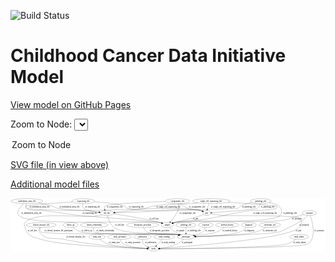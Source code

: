 <link rel='stylesheet' href="assets/style.css">
<link rel='stylesheet' href="https://unpkg.com/leaflet@1.5.1/dist/leaflet.css" integrity="sha512-xwE/Az9zrjBIphAcBb3F6JVqxf46+CDLwfLMHloNu6KEQCAWi6HcDUbeOfBIptF7tcCzusKFjFw2yuvEpDL9wQ==" crossorigin="">
<script type="text/javascript" src="https://code.jquery.com/jquery-3.2.1.min.js"></script>
<script type="text/javascript"  src="https://unpkg.com/leaflet@1.5.1/dist/leaflet.js"></script>
<script type="text/javascript" src="assets/actions.js"></script>

![Build Status](https://github.com/CBIIT/ccdi-model/actions/workflows/model-test-and-deploy.yml/badge.svg)

# Childhood Cancer Data Initiative Model

[View model on GitHub Pages](https://cbiit.github.io/ccdi-model/)



Zoom to Node: <select id="node_select">
  <option value="">Zoom to Node</option>
</select>
<div id="model"></div>

<p>
<a href="./model-desc/ccdi-model.svg">SVG file (in view above)</a>
<p>
<a href="./model-desc">Additional model files</a>
<div id='graph' style='display:off;'>
<svg width="2298pt" height="392pt"
 viewBox="0.00 0.00 2297.69 392.00" xmlns="http://www.w3.org/2000/svg" xmlns:xlink="http://www.w3.org/1999/xlink">
<g id="graph0" class="graph" transform="scale(1 1) rotate(0) translate(4 388)">
<title>Perl</title>
<polygon fill="#ffffff" stroke="transparent" points="-4,4 -4,-388 2293.6897,-388 2293.6897,4 -4,4"/>
<!-- clinical_measure_file -->
<g id="node1" class="node">
<title>clinical_measure_file</title>
<ellipse fill="none" stroke="#000000" cx="219.6897" cy="-192" rx="108.5808" ry="18"/>
<text text-anchor="middle" x="219.6897" y="-188.3" font-family="Times,serif" font-size="14.00" fill="#000000">clinical_measure_file</text>
</g>
<!-- participant -->
<g id="node4" class="node">
<title>participant</title>
<ellipse fill="none" stroke="#000000" cx="1275.6897" cy="-105" rx="62.2891" ry="18"/>
<text text-anchor="middle" x="1275.6897" y="-101.3" font-family="Times,serif" font-size="14.00" fill="#000000">participant</text>
</g>
<!-- clinical_measure_file&#45;&gt;participant -->
<g id="edge3" class="edge">
<title>clinical_measure_file&#45;&gt;participant</title>
<path fill="none" stroke="#000000" d="M212.4864,-173.5748C209.5409,-162.652 208.487,-149.3537 216.6897,-141 235.9019,-121.4343 1176.5056,-126.5984 1203.6897,-123 1209.4996,-122.2309 1215.5178,-121.1669 1221.4869,-119.9371"/>
<polygon fill="#000000" stroke="#000000" points="1222.4337,-123.3123 1231.4408,-117.7335 1220.9207,-116.4778 1222.4337,-123.3123"/>
<text text-anchor="middle" x="346.1897" y="-144.8" font-family="Times,serif" font-size="14.00" fill="#000000">of_clinical_measure_file_participant</text>
</g>
<!-- study -->
<g id="node19" class="node">
<title>study</title>
<ellipse fill="none" stroke="#000000" cx="1038.6897" cy="-18" rx="36.2938" ry="18"/>
<text text-anchor="middle" x="1038.6897" y="-14.3" font-family="Times,serif" font-size="14.00" fill="#000000">study</text>
</g>
<!-- clinical_measure_file&#45;&gt;study -->
<g id="edge30" class="edge">
<title>clinical_measure_file&#45;&gt;study</title>
<path fill="none" stroke="#000000" d="M208.1943,-174.0275C203.0695,-163.538 199.6064,-150.5355 206.6897,-141 256.2415,-74.2939 304.3149,-103.8291 385.6897,-87 609.871,-40.637 884.1515,-24.5533 991.989,-19.7735"/>
<polygon fill="#000000" stroke="#000000" points="992.3604,-23.2608 1002.2002,-19.3329 992.0586,-16.2673 992.3604,-23.2608"/>
<text text-anchor="middle" x="471.6897" y="-101.3" font-family="Times,serif" font-size="14.00" fill="#000000">of_clinical_measure_file</text>
</g>
<!-- medical_history -->
<g id="node2" class="node">
<title>medical_history</title>
<ellipse fill="none" stroke="#000000" cx="1576.6897" cy="-192" rx="85.2851" ry="18"/>
<text text-anchor="middle" x="1576.6897" y="-188.3" font-family="Times,serif" font-size="14.00" fill="#000000">medical_history</text>
</g>
<!-- medical_history&#45;&gt;participant -->
<g id="edge31" class="edge">
<title>medical_history&#45;&gt;participant</title>
<path fill="none" stroke="#000000" d="M1555.5086,-174.3633C1540.7663,-163.0325 1520.1529,-148.9882 1499.6897,-141 1472.0134,-130.196 1399.1673,-119.6238 1343.9995,-112.7621"/>
<polygon fill="#000000" stroke="#000000" points="1344.271,-109.2692 1333.9191,-111.5248 1343.4182,-116.2171 1344.271,-109.2692"/>
<text text-anchor="middle" x="1596.6897" y="-144.8" font-family="Times,serif" font-size="14.00" fill="#000000">of_medical_history</text>
</g>
<!-- diagnosis -->
<g id="node3" class="node">
<title>diagnosis</title>
<ellipse fill="none" stroke="#000000" cx="1734.6897" cy="-192" rx="54.6905" ry="18"/>
<text text-anchor="middle" x="1734.6897" y="-188.3" font-family="Times,serif" font-size="14.00" fill="#000000">diagnosis</text>
</g>
<!-- diagnosis&#45;&gt;participant -->
<g id="edge37" class="edge">
<title>diagnosis&#45;&gt;participant</title>
<path fill="none" stroke="#000000" d="M1717.9382,-174.6448C1705.5267,-162.9754 1687.5567,-148.4182 1668.6897,-141 1612.1097,-118.7535 1445.1081,-110.0504 1347.9736,-106.8043"/>
<polygon fill="#000000" stroke="#000000" points="1348.0393,-103.3047 1337.9315,-106.4798 1347.8132,-110.301 1348.0393,-103.3047"/>
<text text-anchor="middle" x="1738.1897" y="-144.8" font-family="Times,serif" font-size="14.00" fill="#000000">of_diagnosis</text>
</g>
<!-- participant&#45;&gt;study -->
<g id="edge1" class="edge">
<title>participant&#45;&gt;study</title>
<path fill="none" stroke="#000000" d="M1258.4803,-87.5479C1246.3987,-76.2973 1229.3084,-62.273 1211.6897,-54 1171.3773,-35.071 1121.1535,-26.0337 1085.2224,-21.7564"/>
<polygon fill="#000000" stroke="#000000" points="1085.3481,-18.249 1075.0229,-20.624 1084.5756,-25.2062 1085.3481,-18.249"/>
<text text-anchor="middle" x="1284.1897" y="-57.8" font-family="Times,serif" font-size="14.00" fill="#000000">of_participant</text>
</g>
<!-- study_arm -->
<g id="node5" class="node">
<title>study_arm</title>
<ellipse fill="none" stroke="#000000" cx="626.6897" cy="-105" rx="59.5901" ry="18"/>
<text text-anchor="middle" x="626.6897" y="-101.3" font-family="Times,serif" font-size="14.00" fill="#000000">study_arm</text>
</g>
<!-- study_arm&#45;&gt;study -->
<g id="edge21" class="edge">
<title>study_arm&#45;&gt;study</title>
<path fill="none" stroke="#000000" d="M646.7635,-88.0191C661.7271,-76.3687 683.2073,-61.6771 704.6897,-54 756.4618,-35.4984 913.1326,-24.7227 992.1133,-20.328"/>
<polygon fill="#000000" stroke="#000000" points="992.4706,-23.8138 1002.2652,-19.7746 992.0894,-16.8242 992.4706,-23.8138"/>
<text text-anchor="middle" x="753.1897" y="-57.8" font-family="Times,serif" font-size="14.00" fill="#000000">of_study_arm</text>
</g>
<!-- sample -->
<g id="node6" class="node">
<title>sample</title>
<ellipse fill="none" stroke="#000000" cx="1139.6897" cy="-192" rx="44.393" ry="18"/>
<text text-anchor="middle" x="1139.6897" y="-188.3" font-family="Times,serif" font-size="14.00" fill="#000000">sample</text>
</g>
<!-- sample&#45;&gt;participant -->
<g id="edge25" class="edge">
<title>sample&#45;&gt;participant</title>
<path fill="none" stroke="#000000" d="M1156.4923,-175.2526C1167.7829,-164.5804 1183.3515,-150.9414 1198.6897,-141 1208.3633,-134.7302 1219.3029,-128.9347 1229.8352,-123.9078"/>
<polygon fill="#000000" stroke="#000000" points="1231.3365,-127.0697 1238.9439,-119.6956 1228.3983,-120.7162 1231.3365,-127.0697"/>
<text text-anchor="middle" x="1235.1897" y="-144.8" font-family="Times,serif" font-size="14.00" fill="#000000">of_sample</text>
</g>
<!-- methylation_array_file -->
<g id="node7" class="node">
<title>methylation_array_file</title>
<ellipse fill="none" stroke="#000000" cx="115.6897" cy="-366" rx="115.8798" ry="18"/>
<text text-anchor="middle" x="115.6897" y="-362.3" font-family="Times,serif" font-size="14.00" fill="#000000">methylation_array_file</text>
</g>
<!-- methylation_array_file&#45;&gt;sample -->
<g id="edge9" class="edge">
<title>methylation_array_file&#45;&gt;sample</title>
<path fill="none" stroke="#000000" d="M93.5202,-348.2752C68.0719,-325.8747 32.8527,-287.0985 57.6897,-261 136.606,-178.0756 974.243,-231.4464 1086.6897,-210 1090.3409,-209.3036 1094.0842,-208.4135 1097.8106,-207.4031"/>
<polygon fill="#000000" stroke="#000000" points="1098.9761,-210.708 1107.5601,-204.4979 1096.977,-203.9995 1098.9761,-210.708"/>
<text text-anchor="middle" x="149.1897" y="-275.3" font-family="Times,serif" font-size="14.00" fill="#000000">of_methylation_array_file</text>
</g>
<!-- pdx -->
<g id="node18" class="node">
<title>pdx</title>
<ellipse fill="none" stroke="#000000" cx="1426.6897" cy="-279" rx="27.8951" ry="18"/>
<text text-anchor="middle" x="1426.6897" y="-275.3" font-family="Times,serif" font-size="14.00" fill="#000000">pdx</text>
</g>
<!-- methylation_array_file&#45;&gt;pdx -->
<g id="edge8" class="edge">
<title>methylation_array_file&#45;&gt;pdx</title>
<path fill="none" stroke="#000000" d="M198.9951,-353.3718C230.848,-347.5906 267.2901,-339.8098 299.6897,-330 316.2793,-324.9771 318.7228,-318.545 335.6897,-315 563.907,-267.3169 1156.7162,-345.8351 1384.6897,-297 1388.1295,-296.2631 1391.6378,-295.2415 1395.0877,-294.0558"/>
<polygon fill="#000000" stroke="#000000" points="1396.4961,-297.2636 1404.5502,-290.3802 1393.9614,-290.7386 1396.4961,-297.2636"/>
<text text-anchor="middle" x="427.1897" y="-318.8" font-family="Times,serif" font-size="14.00" fill="#000000">of_methylation_array_file</text>
</g>
<!-- cell_line -->
<g id="node23" class="node">
<title>cell_line</title>
<ellipse fill="none" stroke="#000000" cx="698.6897" cy="-279" rx="49.2915" ry="18"/>
<text text-anchor="middle" x="698.6897" y="-275.3" font-family="Times,serif" font-size="14.00" fill="#000000">cell_line</text>
</g>
<!-- methylation_array_file&#45;&gt;cell_line -->
<g id="edge7" class="edge">
<title>methylation_array_file&#45;&gt;cell_line</title>
<path fill="none" stroke="#000000" d="M110.4175,-347.5813C108.5115,-336.661 108.5221,-323.363 116.6897,-315 132.8526,-298.4505 509.6231,-298.7478 532.6897,-297 569.0751,-294.243 609.8134,-289.8453 641.8267,-286.087"/>
<polygon fill="#000000" stroke="#000000" points="642.3796,-289.546 651.8975,-284.8921 641.5548,-282.5948 642.3796,-289.546"/>
<text text-anchor="middle" x="208.1897" y="-318.8" font-family="Times,serif" font-size="14.00" fill="#000000">of_methylation_array_file</text>
</g>
<!-- molecular_test -->
<g id="node8" class="node">
<title>molecular_test</title>
<ellipse fill="none" stroke="#000000" cx="1887.6897" cy="-192" rx="79.8859" ry="18"/>
<text text-anchor="middle" x="1887.6897" y="-188.3" font-family="Times,serif" font-size="14.00" fill="#000000">molecular_test</text>
</g>
<!-- molecular_test&#45;&gt;participant -->
<g id="edge32" class="edge">
<title>molecular_test&#45;&gt;participant</title>
<path fill="none" stroke="#000000" d="M1861.0214,-174.8272C1841.3186,-163.084 1813.3911,-148.3601 1786.6897,-141 1706.2961,-118.8398 1469.4663,-109.8278 1348.5389,-106.5924"/>
<polygon fill="#000000" stroke="#000000" points="1348.3555,-103.0865 1338.2675,-106.3241 1348.1726,-110.0841 1348.3555,-103.0865"/>
<text text-anchor="middle" x="1887.6897" y="-144.8" font-family="Times,serif" font-size="14.00" fill="#000000">of_molecular_test</text>
</g>
<!-- sequencing_file -->
<g id="node9" class="node">
<title>sequencing_file</title>
<ellipse fill="none" stroke="#000000" cx="527.6897" cy="-366" rx="83.3857" ry="18"/>
<text text-anchor="middle" x="527.6897" y="-362.3" font-family="Times,serif" font-size="14.00" fill="#000000">sequencing_file</text>
</g>
<!-- sequencing_file&#45;&gt;sample -->
<g id="edge36" class="edge">
<title>sequencing_file&#45;&gt;sample</title>
<path fill="none" stroke="#000000" d="M448.3612,-360.5678C327.9729,-352.1363 112.4029,-336.2226 106.6897,-330 102.181,-325.0892 102.2911,-320.0096 106.6897,-315 127.0949,-291.7605 214.0359,-301.0971 244.6897,-297 361.6287,-281.3703 390.4494,-274.1797 507.6897,-261 571.8679,-253.7853 1023.4944,-223.313 1086.6897,-210 1090.2764,-209.2444 1093.9566,-208.3207 1097.6251,-207.2949"/>
<polygon fill="#000000" stroke="#000000" points="1098.6786,-210.6329 1107.2359,-204.3861 1096.6507,-203.9331 1098.6786,-210.6329"/>
<text text-anchor="middle" x="574.1897" y="-275.3" font-family="Times,serif" font-size="14.00" fill="#000000">of_sequencing_file</text>
</g>
<!-- sequencing_file&#45;&gt;pdx -->
<g id="edge35" class="edge">
<title>sequencing_file&#45;&gt;pdx</title>
<path fill="none" stroke="#000000" d="M608.0307,-361.2792C683.1133,-355.9837 789.24,-345.9787 827.6897,-330 837.6248,-325.8712 836.5864,-318.698 846.6897,-315 959.0242,-273.8843 1267.9288,-323.0081 1384.6897,-297 1388.1234,-296.2352 1391.6277,-295.1952 1395.0752,-293.9984"/>
<polygon fill="#000000" stroke="#000000" points="1396.4903,-297.2033 1404.5345,-290.3084 1393.9463,-290.682 1396.4903,-297.2033"/>
<text text-anchor="middle" x="913.1897" y="-318.8" font-family="Times,serif" font-size="14.00" fill="#000000">of_sequencing_file</text>
</g>
<!-- sequencing_file&#45;&gt;cell_line -->
<g id="edge34" class="edge">
<title>sequencing_file&#45;&gt;cell_line</title>
<path fill="none" stroke="#000000" d="M522.8467,-347.5458C521.2106,-336.8857 521.3539,-323.8728 528.6897,-315 542.7935,-297.9414 596.5818,-288.6107 639.9273,-283.7534"/>
<polygon fill="#000000" stroke="#000000" points="640.5509,-287.207 650.1251,-282.6698 639.8112,-280.2462 640.5509,-287.207"/>
<text text-anchor="middle" x="595.1897" y="-318.8" font-family="Times,serif" font-size="14.00" fill="#000000">of_sequencing_file</text>
</g>
<!-- study_personnel -->
<g id="node10" class="node">
<title>study_personnel</title>
<ellipse fill="none" stroke="#000000" cx="791.6897" cy="-105" rx="87.1846" ry="18"/>
<text text-anchor="middle" x="791.6897" y="-101.3" font-family="Times,serif" font-size="14.00" fill="#000000">study_personnel</text>
</g>
<!-- study_personnel&#45;&gt;study -->
<g id="edge29" class="edge">
<title>study_personnel&#45;&gt;study</title>
<path fill="none" stroke="#000000" d="M796.7221,-86.879C800.7983,-75.643 807.7061,-61.8919 818.6897,-54 845.7635,-34.547 936.0303,-24.9727 992.1766,-20.7909"/>
<polygon fill="#000000" stroke="#000000" points="992.5153,-24.2757 1002.2403,-20.0717 992.0162,-17.2935 992.5153,-24.2757"/>
<text text-anchor="middle" x="888.1897" y="-57.8" font-family="Times,serif" font-size="14.00" fill="#000000">of_study_personnel</text>
</g>
<!-- publication -->
<g id="node11" class="node">
<title>publication</title>
<ellipse fill="none" stroke="#000000" cx="959.6897" cy="-105" rx="63.0888" ry="18"/>
<text text-anchor="middle" x="959.6897" y="-101.3" font-family="Times,serif" font-size="14.00" fill="#000000">publication</text>
</g>
<!-- publication&#45;&gt;study -->
<g id="edge33" class="edge">
<title>publication&#45;&gt;study</title>
<path fill="none" stroke="#000000" d="M958.6173,-86.9467C958.8831,-76.4286 960.839,-63.4243 967.6897,-54 975.054,-43.8691 986.102,-36.3995 997.3027,-30.9765"/>
<polygon fill="#000000" stroke="#000000" points="998.904,-34.0965 1006.6696,-26.8891 996.1044,-27.6807 998.904,-34.0965"/>
<text text-anchor="middle" x="1018.6897" y="-57.8" font-family="Times,serif" font-size="14.00" fill="#000000">of_publication</text>
</g>
<!-- single_cell_sequencing_file -->
<g id="node12" class="node">
<title>single_cell_sequencing_file</title>
<ellipse fill="none" stroke="#000000" cx="1459.6897" cy="-366" rx="137.5759" ry="18"/>
<text text-anchor="middle" x="1459.6897" y="-362.3" font-family="Times,serif" font-size="14.00" fill="#000000">single_cell_sequencing_file</text>
</g>
<!-- single_cell_sequencing_file&#45;&gt;sample -->
<g id="edge17" class="edge">
<title>single_cell_sequencing_file&#45;&gt;sample</title>
<path fill="none" stroke="#000000" d="M1582.4036,-357.7654C1723.0265,-348.184 1934.6699,-333.2558 1937.6897,-330 1942.2233,-325.1121 1942.1796,-319.9281 1937.6897,-315 1923.1847,-299.0793 1766.0205,-299.9773 1744.6897,-297 1579.0163,-273.8756 1540.2915,-251.6317 1374.6897,-228 1294.6592,-216.5795 1272.7476,-226.8866 1193.6897,-210 1189.8845,-209.1872 1185.9723,-208.1986 1182.0761,-207.1075"/>
<polygon fill="#000000" stroke="#000000" points="1183.0785,-203.7542 1172.4942,-204.226 1181.0626,-210.4576 1183.0785,-203.7542"/>
<text text-anchor="middle" x="1853.1897" y="-275.3" font-family="Times,serif" font-size="14.00" fill="#000000">of_single_cell_sequencing_file</text>
</g>
<!-- single_cell_sequencing_file&#45;&gt;pdx -->
<g id="edge16" class="edge">
<title>single_cell_sequencing_file&#45;&gt;pdx</title>
<path fill="none" stroke="#000000" d="M1447.0234,-347.9406C1443.5838,-342.3873 1440.1379,-336.1207 1437.6897,-330 1434.8221,-322.8305 1432.6445,-314.7804 1431.0154,-307.2312"/>
<polygon fill="#000000" stroke="#000000" points="1434.4459,-306.5363 1429.1205,-297.3772 1427.5719,-307.8582 1434.4459,-306.5363"/>
<text text-anchor="middle" x="1546.1897" y="-318.8" font-family="Times,serif" font-size="14.00" fill="#000000">of_single_cell_sequencing_file</text>
</g>
<!-- single_cell_sequencing_file&#45;&gt;cell_line -->
<g id="edge15" class="edge">
<title>single_cell_sequencing_file&#45;&gt;cell_line</title>
<path fill="none" stroke="#000000" d="M1362.392,-353.2169C1346.1462,-351.3087 1329.4541,-349.4865 1313.6897,-348 1191.7469,-336.5016 1159.4937,-350.2157 1038.6897,-330 1013.7,-325.8181 1008.5421,-319.9331 983.6897,-315 905.9317,-299.5652 814.8569,-289.4184 756.9819,-283.9436"/>
<polygon fill="#000000" stroke="#000000" points="757.2076,-280.4495 746.9263,-283.0078 756.559,-287.4194 757.2076,-280.4495"/>
<text text-anchor="middle" x="1147.1897" y="-318.8" font-family="Times,serif" font-size="14.00" fill="#000000">of_single_cell_sequencing_file</text>
</g>
<!-- follow_up -->
<g id="node13" class="node">
<title>follow_up</title>
<ellipse fill="none" stroke="#000000" cx="433.6897" cy="-192" rx="55.4913" ry="18"/>
<text text-anchor="middle" x="433.6897" y="-188.3" font-family="Times,serif" font-size="14.00" fill="#000000">follow_up</text>
</g>
<!-- follow_up&#45;&gt;participant -->
<g id="edge28" class="edge">
<title>follow_up&#45;&gt;participant</title>
<path fill="none" stroke="#000000" d="M452.1099,-174.7461C466.1576,-162.7984 486.6215,-147.8568 507.6897,-141 581.2511,-117.059 1127.0388,-133.4438 1203.6897,-123 1209.4148,-122.2199 1215.3435,-121.1609 1221.2287,-119.9444"/>
<polygon fill="#000000" stroke="#000000" points="1222.0417,-123.3493 1231.0485,-117.7702 1220.5284,-116.5148 1222.0417,-123.3493"/>
<text text-anchor="middle" x="552.6897" y="-144.8" font-family="Times,serif" font-size="14.00" fill="#000000">of_follow_up</text>
</g>
<!-- cytogenomic_file -->
<g id="node14" class="node">
<title>cytogenomic_file</title>
<ellipse fill="none" stroke="#000000" cx="1214.6897" cy="-366" rx="89.8845" ry="18"/>
<text text-anchor="middle" x="1214.6897" y="-362.3" font-family="Times,serif" font-size="14.00" fill="#000000">cytogenomic_file</text>
</g>
<!-- cytogenomic_file&#45;&gt;sample -->
<g id="edge40" class="edge">
<title>cytogenomic_file&#45;&gt;sample</title>
<path fill="none" stroke="#000000" d="M1222.025,-347.8014C1224.9713,-337.9507 1226.98,-325.6522 1223.6897,-315 1211.8795,-276.765 1183.652,-239.8089 1163.1717,-216.5577"/>
<polygon fill="#000000" stroke="#000000" points="1165.586,-214.0086 1156.2903,-208.9253 1160.3871,-218.6961 1165.586,-214.0086"/>
<text text-anchor="middle" x="1287.1897" y="-275.3" font-family="Times,serif" font-size="14.00" fill="#000000">of_cytogenomic_file</text>
</g>
<!-- cytogenomic_file&#45;&gt;pdx -->
<g id="edge38" class="edge">
<title>cytogenomic_file&#45;&gt;pdx</title>
<path fill="none" stroke="#000000" d="M1234.3415,-348.2032C1247.8391,-336.9536 1266.6897,-323.064 1285.6897,-315 1326.8567,-297.5278 1341.8662,-309.8898 1384.6897,-297 1387.8802,-296.0397 1391.1544,-294.9099 1394.3988,-293.6923"/>
<polygon fill="#000000" stroke="#000000" points="1395.9593,-296.8371 1403.9296,-289.8568 1393.3459,-290.3432 1395.9593,-296.8371"/>
<text text-anchor="middle" x="1357.1897" y="-318.8" font-family="Times,serif" font-size="14.00" fill="#000000">of_cytogenomic_file</text>
</g>
<!-- cytogenomic_file&#45;&gt;cell_line -->
<g id="edge39" class="edge">
<title>cytogenomic_file&#45;&gt;cell_line</title>
<path fill="none" stroke="#000000" d="M1126.089,-363.1022C979.1253,-357.8598 699.5062,-345.857 684.6897,-330 678.521,-323.3981 679.1635,-314.3358 682.2922,-305.6802"/>
<polygon fill="#000000" stroke="#000000" points="685.4767,-307.1325 686.4584,-296.5832 679.1123,-304.2178 685.4767,-307.1325"/>
<text text-anchor="middle" x="756.1897" y="-318.8" font-family="Times,serif" font-size="14.00" fill="#000000">of_cytogenomic_file</text>
</g>
<!-- pathology_file -->
<g id="node15" class="node">
<title>pathology_file</title>
<ellipse fill="none" stroke="#000000" cx="1821.6897" cy="-366" rx="76.0865" ry="18"/>
<text text-anchor="middle" x="1821.6897" y="-362.3" font-family="Times,serif" font-size="14.00" fill="#000000">pathology_file</text>
</g>
<!-- pathology_file&#45;&gt;sample -->
<g id="edge6" class="edge">
<title>pathology_file&#45;&gt;sample</title>
<path fill="none" stroke="#000000" d="M1882.7283,-355.2593C1911.8011,-348.9785 1942.4427,-340.2669 1952.6897,-330 1974.5368,-308.1105 1982.8211,-283.5812 1961.6897,-261 1903.2549,-198.556 1277.6062,-226.4897 1193.6897,-210 1189.8186,-209.2393 1185.8417,-208.2782 1181.886,-207.1975"/>
<polygon fill="#000000" stroke="#000000" points="1182.7522,-203.8037 1172.1696,-204.3114 1180.759,-210.514 1182.7522,-203.8037"/>
<text text-anchor="middle" x="2034.6897" y="-275.3" font-family="Times,serif" font-size="14.00" fill="#000000">of_pathology_file</text>
</g>
<!-- pathology_file&#45;&gt;pdx -->
<g id="edge5" class="edge">
<title>pathology_file&#45;&gt;pdx</title>
<path fill="none" stroke="#000000" d="M1818.7054,-347.9796C1815.834,-336.6357 1810.2874,-322.7249 1799.6897,-315 1786.2748,-305.2215 1557.0867,-288.1475 1464.7675,-281.6303"/>
<polygon fill="#000000" stroke="#000000" points="1464.9444,-278.1342 1454.7237,-280.9249 1464.4539,-285.117 1464.9444,-278.1342"/>
<text text-anchor="middle" x="1872.6897" y="-318.8" font-family="Times,serif" font-size="14.00" fill="#000000">of_pathology_file</text>
</g>
<!-- pathology_file&#45;&gt;cell_line -->
<g id="edge4" class="edge">
<title>pathology_file&#45;&gt;cell_line</title>
<path fill="none" stroke="#000000" d="M1756.9646,-356.5117C1730.2774,-351.0274 1699.6004,-342.6267 1673.6897,-330 1664.0181,-325.2869 1664.7853,-318.7191 1654.6897,-315 1649.4063,-313.0536 966.411,-288.5486 758.2324,-281.1203"/>
<polygon fill="#000000" stroke="#000000" points="758.2191,-277.6177 748.1006,-280.7589 757.9695,-284.6132 758.2191,-277.6177"/>
<text text-anchor="middle" x="1734.6897" y="-318.8" font-family="Times,serif" font-size="14.00" fill="#000000">of_pathology_file</text>
</g>
<!-- study_funding -->
<g id="node16" class="node">
<title>study_funding</title>
<ellipse fill="none" stroke="#000000" cx="1117.6897" cy="-105" rx="77.1866" ry="18"/>
<text text-anchor="middle" x="1117.6897" y="-101.3" font-family="Times,serif" font-size="14.00" fill="#000000">study_funding</text>
</g>
<!-- study_funding&#45;&gt;study -->
<g id="edge2" class="edge">
<title>study_funding&#45;&gt;study</title>
<path fill="none" stroke="#000000" d="M1101.3209,-86.9735C1089.4997,-73.9553 1073.4109,-56.2373 1060.5,-42.0189"/>
<polygon fill="#000000" stroke="#000000" points="1063.0152,-39.5823 1053.7015,-34.532 1057.8329,-44.2881 1063.0152,-39.5823"/>
<text text-anchor="middle" x="1145.6897" y="-57.8" font-family="Times,serif" font-size="14.00" fill="#000000">of_study_funding</text>
</g>
<!-- family_relationship -->
<g id="node17" class="node">
<title>family_relationship</title>
<ellipse fill="none" stroke="#000000" cx="606.6897" cy="-192" rx="100.1823" ry="18"/>
<text text-anchor="middle" x="606.6897" y="-188.3" font-family="Times,serif" font-size="14.00" fill="#000000">family_relationship</text>
</g>
<!-- family_relationship&#45;&gt;participant -->
<g id="edge10" class="edge">
<title>family_relationship&#45;&gt;participant</title>
<path fill="none" stroke="#000000" d="M601.3792,-173.5437C599.4588,-162.6092 599.4677,-149.3095 607.6897,-141 630.9892,-117.4526 1170.8766,-127.5433 1203.6897,-123 1209.4131,-122.2075 1215.3407,-121.1404 1221.2252,-119.9191"/>
<polygon fill="#000000" stroke="#000000" points="1222.0404,-123.3234 1231.0443,-117.7395 1220.5235,-116.4897 1222.0404,-123.3234"/>
<text text-anchor="middle" x="687.1897" y="-144.8" font-family="Times,serif" font-size="14.00" fill="#000000">of_family_relationship</text>
</g>
<!-- pdx&#45;&gt;sample -->
<g id="edge26" class="edge">
<title>pdx&#45;&gt;sample</title>
<path fill="none" stroke="#000000" d="M1403.8171,-268.4913C1397.6745,-265.8643 1390.9877,-263.1777 1384.6897,-261 1301.6508,-232.2869 1277.8502,-235.2374 1193.6897,-210 1190.322,-208.9901 1186.8474,-207.9133 1183.3606,-206.8076"/>
<polygon fill="#000000" stroke="#000000" points="1184.1723,-203.3917 1173.5806,-203.6468 1182.0196,-210.0525 1184.1723,-203.3917"/>
<text text-anchor="middle" x="1346.6897" y="-231.8" font-family="Times,serif" font-size="14.00" fill="#000000">of_pdx</text>
</g>
<!-- pdx&#45;&gt;study -->
<g id="edge27" class="edge">
<title>pdx&#45;&gt;study</title>
<path fill="none" stroke="#000000" d="M1453.7195,-274.1077C1478.3719,-269.8617 1515.8505,-263.9464 1548.6897,-261 1579.3606,-258.2482 2081.2715,-265.1254 2102.6897,-243 2124.0193,-220.9661 2121.8529,-197.942 2102.6897,-174 2037.7541,-92.8708 1280.9936,-34.8635 1084.8735,-21.1236"/>
<polygon fill="#000000" stroke="#000000" points="1085.1108,-17.6317 1074.8918,-20.4287 1084.6246,-24.6148 1085.1108,-17.6317"/>
<text text-anchor="middle" x="2097.6897" y="-144.8" font-family="Times,serif" font-size="14.00" fill="#000000">of_pdx</text>
</g>
<!-- synonym -->
<g id="node20" class="node">
<title>synonym</title>
<ellipse fill="none" stroke="#000000" cx="2175.6897" cy="-279" rx="51.9908" ry="18"/>
<text text-anchor="middle" x="2175.6897" y="-275.3" font-family="Times,serif" font-size="14.00" fill="#000000">synonym</text>
</g>
<!-- synonym&#45;&gt;participant -->
<g id="edge19" class="edge">
<title>synonym&#45;&gt;participant</title>
<path fill="none" stroke="#000000" d="M2161.862,-261.4593C2152.9042,-250.8695 2140.5442,-237.6105 2127.6897,-228 2110.5369,-215.1758 1976.3835,-146.518 1955.6897,-141 1898.2651,-125.6875 1511.4989,-112.2189 1348.2095,-107.1451"/>
<polygon fill="#000000" stroke="#000000" points="1347.8862,-103.6336 1337.7829,-106.8231 1347.6701,-110.6302 1347.8862,-103.6336"/>
<text text-anchor="middle" x="2137.1897" y="-188.3" font-family="Times,serif" font-size="14.00" fill="#000000">of_synonym</text>
</g>
<!-- synonym&#45;&gt;sample -->
<g id="edge20" class="edge">
<title>synonym&#45;&gt;sample</title>
<path fill="none" stroke="#000000" d="M2134.8561,-267.8376C2126.5307,-265.569 2117.8293,-263.2033 2109.6897,-261 2079.9272,-252.9435 2072.2997,-251.6002 2042.6897,-243 2021.226,-236.7659 2016.7454,-231.6199 1994.6897,-228 1818.9955,-199.1639 1369.1042,-240.4921 1193.6897,-210 1189.7497,-209.3151 1185.7058,-208.3969 1181.6895,-207.3363"/>
<polygon fill="#000000" stroke="#000000" points="1182.4178,-203.9029 1171.8375,-204.4584 1180.455,-210.6221 1182.4178,-203.9029"/>
<text text-anchor="middle" x="2085.1897" y="-231.8" font-family="Times,serif" font-size="14.00" fill="#000000">of_synonym</text>
</g>
<!-- synonym&#45;&gt;study -->
<g id="edge18" class="edge">
<title>synonym&#45;&gt;study</title>
<path fill="none" stroke="#000000" d="M2182.4963,-261.0641C2198.3216,-216.0025 2231.3956,-98.4766 2164.6897,-54 2119.1541,-23.6388 1292.2558,-18.8485 1085.3303,-18.1242"/>
<polygon fill="#000000" stroke="#000000" points="1085.1182,-14.6235 1075.1065,-18.09 1085.0947,-21.6235 1085.1182,-14.6235"/>
<text text-anchor="middle" x="2247.1897" y="-144.8" font-family="Times,serif" font-size="14.00" fill="#000000">of_synonym</text>
</g>
<!-- therapeutic_procedure -->
<g id="node21" class="node">
<title>therapeutic_procedure</title>
<ellipse fill="none" stroke="#000000" cx="959.6897" cy="-192" rx="117.7793" ry="18"/>
<text text-anchor="middle" x="959.6897" y="-188.3" font-family="Times,serif" font-size="14.00" fill="#000000">therapeutic_procedure</text>
</g>
<!-- therapeutic_procedure&#45;&gt;participant -->
<g id="edge22" class="edge">
<title>therapeutic_procedure&#45;&gt;participant</title>
<path fill="none" stroke="#000000" d="M965.8412,-173.7781C970.709,-162.349 978.7092,-148.4192 990.6897,-141 1031.075,-115.9906 1156.8301,-130.7856 1203.6897,-123 1209.1711,-122.0893 1214.849,-120.9746 1220.5015,-119.7505"/>
<polygon fill="#000000" stroke="#000000" points="1221.6283,-123.0836 1230.6009,-117.4494 1220.0732,-116.2585 1221.6283,-123.0836"/>
<text text-anchor="middle" x="1083.6897" y="-144.8" font-family="Times,serif" font-size="14.00" fill="#000000">of_therapeutic_procedure</text>
</g>
<!-- study_admin -->
<g id="node22" class="node">
<title>study_admin</title>
<ellipse fill="none" stroke="#000000" cx="2100.6897" cy="-105" rx="70.3881" ry="18"/>
<text text-anchor="middle" x="2100.6897" y="-101.3" font-family="Times,serif" font-size="14.00" fill="#000000">study_admin</text>
</g>
<!-- study_admin&#45;&gt;study -->
<g id="edge23" class="edge">
<title>study_admin&#45;&gt;study</title>
<path fill="none" stroke="#000000" d="M2079.3585,-87.8051C2063.2027,-75.8868 2039.8959,-60.956 2016.6897,-54 1927.0844,-27.1411 1267.8906,-19.8518 1085.4003,-18.3391"/>
<polygon fill="#000000" stroke="#000000" points="1085.3471,-14.8386 1075.319,-18.2574 1085.2903,-21.8384 1085.3471,-14.8386"/>
<text text-anchor="middle" x="2104.1897" y="-57.8" font-family="Times,serif" font-size="14.00" fill="#000000">of_study_admin</text>
</g>
<!-- cell_line&#45;&gt;participant -->
<g id="edge11" class="edge">
<title>cell_line&#45;&gt;participant</title>
<path fill="none" stroke="#000000" d="M702.4485,-260.8141C708.4336,-236.7855 722.5612,-195.0506 751.6897,-174 833.6168,-114.7929 1103.9212,-139.241 1203.6897,-123 1209.1741,-122.1072 1214.8539,-121.0044 1220.5076,-119.7877"/>
<polygon fill="#000000" stroke="#000000" points="1221.631,-123.1218 1230.6084,-117.4954 1220.0817,-116.2954 1221.631,-123.1218"/>
<text text-anchor="middle" x="792.1897" y="-188.3" font-family="Times,serif" font-size="14.00" fill="#000000">of_cell_line</text>
</g>
<!-- cell_line&#45;&gt;sample -->
<g id="edge13" class="edge">
<title>cell_line&#45;&gt;sample</title>
<path fill="none" stroke="#000000" d="M745.4648,-273.0151C818.8657,-263.1024 965.2643,-241.2247 1086.6897,-210 1090.0381,-209.139 1093.4795,-208.1696 1096.9233,-207.1386"/>
<polygon fill="#000000" stroke="#000000" points="1098.0702,-210.447 1106.5601,-204.1089 1095.9707,-203.7693 1098.0702,-210.447"/>
<text text-anchor="middle" x="1043.1897" y="-231.8" font-family="Times,serif" font-size="14.00" fill="#000000">of_cell_line</text>
</g>
<!-- cell_line&#45;&gt;study -->
<g id="edge12" class="edge">
<title>cell_line&#45;&gt;study</title>
<path fill="none" stroke="#000000" d="M663.8621,-266.104C657.5499,-264.1369 650.9751,-262.3246 644.6897,-261 526.0968,-236.0079 183.2842,-299.6171 101.6897,-210 90.918,-198.1691 98.1087,-189.5941 101.6897,-174 116.273,-110.4952 157.5247,-106.5204 219.6897,-87 365.4324,-41.2355 840.2907,-23.7565 991.7884,-19.2617"/>
<polygon fill="#000000" stroke="#000000" points="992.2347,-22.7503 1002.1284,-18.9603 992.0307,-15.7533 992.2347,-22.7503"/>
<text text-anchor="middle" x="155.1897" y="-144.8" font-family="Times,serif" font-size="14.00" fill="#000000">of_cell_line</text>
</g>
<!-- radiology_file -->
<g id="node24" class="node">
<title>radiology_file</title>
<ellipse fill="none" stroke="#000000" cx="1275.6897" cy="-192" rx="73.387" ry="18"/>
<text text-anchor="middle" x="1275.6897" y="-188.3" font-family="Times,serif" font-size="14.00" fill="#000000">radiology_file</text>
</g>
<!-- radiology_file&#45;&gt;participant -->
<g id="edge24" class="edge">
<title>radiology_file&#45;&gt;participant</title>
<path fill="none" stroke="#000000" d="M1275.6897,-173.9735C1275.6897,-162.1918 1275.6897,-146.5607 1275.6897,-133.1581"/>
<polygon fill="#000000" stroke="#000000" points="1279.1898,-133.0033 1275.6897,-123.0034 1272.1898,-133.0034 1279.1898,-133.0033"/>
<text text-anchor="middle" x="1334.6897" y="-144.8" font-family="Times,serif" font-size="14.00" fill="#000000">of_radiology_file</text>
</g>
<!-- exposure -->
<g id="node25" class="node">
<title>exposure</title>
<ellipse fill="none" stroke="#000000" cx="1420.6897" cy="-192" rx="53.0913" ry="18"/>
<text text-anchor="middle" x="1420.6897" y="-188.3" font-family="Times,serif" font-size="14.00" fill="#000000">exposure</text>
</g>
<!-- exposure&#45;&gt;participant -->
<g id="edge14" class="edge">
<title>exposure&#45;&gt;participant</title>
<path fill="none" stroke="#000000" d="M1416.5307,-173.6252C1413.1667,-162.7214 1407.3537,-149.4254 1397.6897,-141 1387.9851,-132.5392 1361.8104,-124.3171 1336.1826,-117.8717"/>
<polygon fill="#000000" stroke="#000000" points="1336.9674,-114.4606 1326.4228,-115.4916 1335.3088,-121.2613 1336.9674,-114.4606"/>
<text text-anchor="middle" x="1452.1897" y="-144.8" font-family="Times,serif" font-size="14.00" fill="#000000">of_exposure</text>
</g>
</g>
</svg>
</div>

